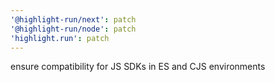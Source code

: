 ```yaml
---
'@highlight-run/next': patch
'@highlight-run/node': patch
'highlight.run': patch
---
```


ensure compatibility for JS SDKs in ES and CJS environments
